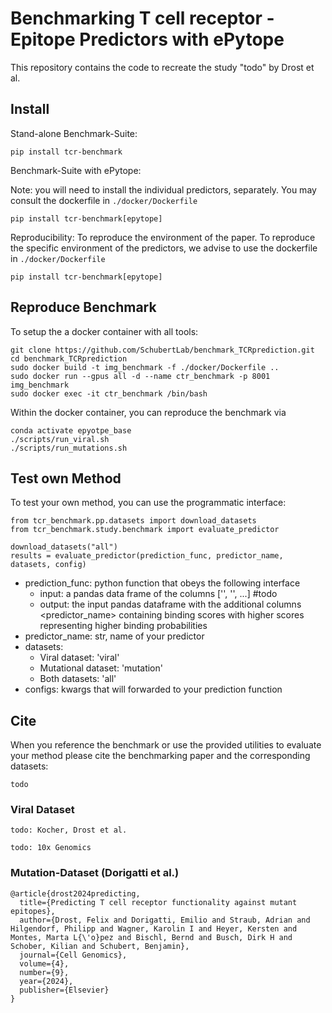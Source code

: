 # Benchmarking T cell receptor - Epitope Predictors with ePytope
This repository contains the code to recreate the study "todo" by Drost et al.

## Install
Stand-alone Benchmark-Suite:
```
pip install tcr-benchmark
```

Benchmark-Suite with ePytope:

Note: you will need to install the individual predictors, separately. You may consult the dockerfile in `./docker/Dockerfile`
```
pip install tcr-benchmark[epytope]
```

Reproducibility:
To reproduce the environment of the paper. To reproduce the specific environment of the predictors, we advise to use the dockerfile in `./docker/Dockerfile`
```
pip install tcr-benchmark[epytope]
```

## Reproduce Benchmark
To setup the a docker container with all tools:
```
git clone https://github.com/SchubertLab/benchmark_TCRprediction.git
cd benchmark_TCRprediction
sudo docker build -t img_benchmark -f ./docker/Dockerfile ..
sudo docker run --gpus all -d --name ctr_benchmark -p 8001 img_benchmark
sudo docker exec -it ctr_benchmark /bin/bash
```

Within the docker container, you can reproduce the benchmark via
```
conda activate epyotpe_base
./scripts/run_viral.sh
./scripts/run_mutations.sh
```

## Test own Method
To test your own method, you can use the programmatic interface:
```
from tcr_benchmark.pp.datasets import download_datasets
from tcr_benchmark.study.benchmark import evaluate_predictor

download_datasets("all")
results = evaluate_predictor(prediction_func, predictor_name, datasets, config)
```
- prediction_func: python function that obeys the following interface
  - input: a pandas data frame of the columns ['', '', ...] #todo
  - output: the input pandas dataframe with the additional columns <predictor_name> containing binding scores with higher scores representing higher binding probabilities
- predictor_name: str, name of your predictor
- datasets:
  - Viral dataset: 'viral'
  - Mutational dataset: 'mutation'
  - Both datasets: 'all'
- configs: kwargs that will forwarded to your prediction function

## Cite
When you reference the benchmark or use the provided utilities to evaluate your method please cite the benchmarking paper and the corresponding datasets:
```
todo
```

### Viral Dataset
```
todo: Kocher, Drost et al.
```


```
todo: 10x Genomics
```

### Mutation-Dataset (Dorigatti et al.)
```
@article{drost2024predicting,
  title={Predicting T cell receptor functionality against mutant epitopes},
  author={Drost, Felix and Dorigatti, Emilio and Straub, Adrian and Hilgendorf, Philipp and Wagner, Karolin I and Heyer, Kersten and Montes, Marta L{\'o}pez and Bischl, Bernd and Busch, Dirk H and Schober, Kilian and Schubert, Benjamin},
  journal={Cell Genomics},
  volume={4},
  number={9},
  year={2024},
  publisher={Elsevier}
}
```
